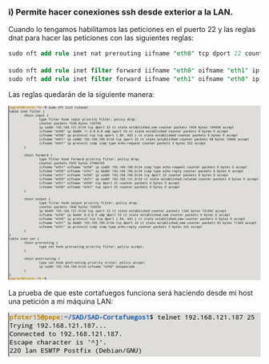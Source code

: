 ### i) Permite hacer conexiones ssh desde exterior a la LAN.

Cuando lo tengamos habilitamos las peticiones en el puerto 22 y las reglas dnat para hacer las peticiones con las siguientes reglas:

```sql
sudo nft add rule inet nat prerouting iifname "eth0" tcp dport 22 counter dnat ip to 192.168.100.10

sudo nft add rule inet filter forward iifname "eth0" oifname "eth1" ip daddr 192.168.100.0/24 tcp dport 22 ct state new,established counter accept
sudo nft add rule inet filter forward iifname "eth1" oifname "eth0" ip saddr 192.168.100.0/24 tcp sport 22 ct state established counter accept
```

Las reglas quedarán de la siguiente manera:

![FOTOS](img/16.png)

La prueba de que este cortafuegos funciona será haciendo desde mi host una petición a mi máquina LAN:

![FOTOS](img/17.png)